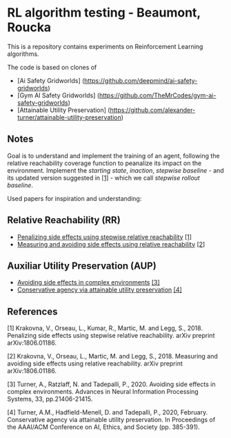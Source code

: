 # RL algorithm testing - Beaumont, Roucka
This is a repository contains experiments on Reinforcement Learning algorithms.

The code is based on clones of
- [Ai Safety Gridworlds] (https://github.com/deepmind/ai-safety-gridworlds)
- [Gym AI Safety Gridworlds] (https://github.com/TheMrCodes/gym-ai-safety-gridworlds)
- [Attainable Utility Preservation] (https://github.com/alexander-turner/attainable-utility-preservation)

## Notes
Goal is to understand and implement the training of an agent, following the relative reachability coverage function to peanalize its impact on the environment. Implement the *starting state*, *inaction*, *stepwise baseline* - and its updated version suggested in [[1]](#1) - which we call *stepwise rollout baseline*.

Used papers for inspiration and understanding:

## Relative Reachability (RR)
- [Penalizing side effects using stepwise relative reachability](https://arxiv.org/abs/1806.01186) [[1]](#1)
- [Measuring and avoiding side effects using relative reachability](https://www.researchgate.net/profile/Viktoriya-Krakovna/publication/325557348_Measuring_and_avoiding_side_effects_using_relative_reachability/links/5bb7e5eaa6fdcc9552d46b02/Measuring-and-avoiding-side-effects-using-relative-reachability.pdf) [[2]](#2)

## Auxiliar Utility Preservation (AUP)
- [Avoiding side effects in complex environments](https://proceedings.neurips.cc/paper/2020/hash/f50a6c02a3fc5a3a5d4d9391f05f3efc-Abstract.html) [[3]](#3)
- [Conservative agency via attainable utility preservation](https://dl.acm.org/doi/abs/10.1145/3375627.3375851?casa_token=TOj2-yjPZYEAAAAA:4BKWRa1IBaYiDlTDq_ykSQ48wH0sMMHfzWd_3nN4EF7fqKF9iS7XYAXVkJV_WIpWtoC9wpRiFy4lHw) [[4]](#4)


## References
<a id="1">[1]</a> 
Krakovna, V., Orseau, L., Kumar, R., Martic, M. and Legg, S., 2018.
Penalizing side effects using stepwise relative reachability. 
arXiv preprint arXiv:1806.01186.

<a id="2">[2]</a> 
Krakovna, V., Orseau, L., Martic, M. and Legg, S., 2018.
Measuring and avoiding side effects using relative reachability.
arXiv preprint arXiv:1806.01186.

<a id="3">[3]</a> 
Turner, A., Ratzlaff, N. and Tadepalli, P., 2020.
Avoiding side effects in complex environments. 
Advances in Neural Information Processing Systems, 33, pp.21406-21415.

<a id="4">[4]</a> 
Turner, A.M., Hadfield-Menell, D. and Tadepalli, P., 2020, February.
Conservative agency via attainable utility preservation.
In Proceedings of the AAAI/ACM Conference on AI, Ethics, and Society (pp. 385-391).
